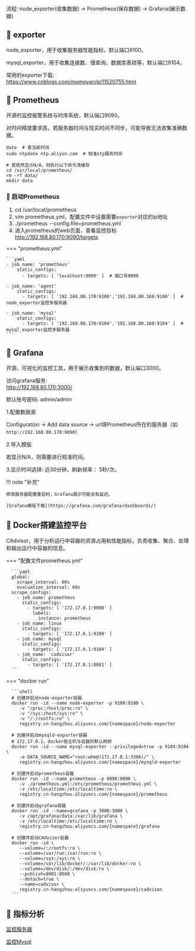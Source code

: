 流程: node_exporter(收集数据) -> Prometheus(保存数据) -> Grafana(展示数据)

## 📌 exporter

node_exporter，用于收集服务器性能指标，默认端口9100。

mysql_exporter，用于收集连接数、慢查询、数据库表锁等，默认端口9104。

常用的exporter下载:  
https://www.cnblogs.com/momoyan/p/11520755.html

## 📌 Prometheus

开源的监控报警系统与时序系统，默认端口9090。

对时间精度要求高，若服务器时间与现实时间不同步，可能导致无法收集准确数据。

```shell
date  # 查当前时间
sudo ntpdate ntp.aliyun.com  # 校准ntp服务时间

# 若依然显示N/A，则执行以下命令清缓存
cd /usr/local/prometheus/
rm -rf data/
mkdir data
```

### 🚁 启动Prometheus

1. cd /usr/local/prometheus
2. vim prometheus.yml，配置文件中设置需要`exporter`对应的ip地址
3. ./prometheus --config.file=prometheus.yml
4. 进入prometheus的web页面，查看监控目标  
   http://192.168.80.170:9090/targets

=== "prometheus.yml"

    ```yaml
    - job_name: 'prometheus'
        static_configs:
          - targets: [ 'localhost:9090' ]  # 端口号9090
    
    - job_name: 'agent'
        static_configs:
          - targets: [ '192.168.80.170:9100','192.168.80.168:9100' ]  # node_exporter监控多服务器
    
    - job_name: 'mysql'
        static_configs:
          - targets: [ '192.168.80.170:9104','192.168.80.168:9104' ]  # mysql_exporter监控多服务器
    ```

## 📌 Grafana

开源、可视化的监控工具，用于展示收集到的数据，默认端口3000。

访问grafana服务:  
http://192.168.80.170:3000/

默认账号密码: admin/admin

1.配置数据源

Configuration -> Add data source -> url填Prometheus所在的服务器（如`http://192.168.80.170:9090`）

2.导入模版

若显示N/A，则需要进行校准时间。

3.显示时间选择: 近30分钟，刷新频率： 5秒/次。

!!! note "补充"

    修改服务器配置重启时，Grafana展示可能会有延迟。

    [Grafana模版下载](https://grafana.com/grafana/dashboards/)

## 📌 Docker搭建监控平台

CAdvisor，用于分析运行中容器的资源占用和性能指标，负责收集、聚合、处理和输出运行中容器的信息。

=== "配置文件prometheus.yml"

      ```yaml
      global:
        scrape_interval: 60s
        evaluation_interval: 60s
      scrape_configs:
        - job_name: prometheus
          static_configs:
            - targets: [ '172.17.0.1:9090' ]
              labels:
                instance: prometheus
        - job_name: linux
          static_configs:
            - targets: [ '172.17.0.1:9100' ]
        - job_name: mysql
          static_configs:
            - targets: [ '172.17.0.1:9104' ]
        - job_name: 'cadvisor'
          static_configs:
            - targets: [ '172.17.0.1:8081' ]
      ```

=== "docker run"
      
      ```shell
      # 创建并启动node-exporter容器
      docker run -id --name node-exporter -p 9100:9100 \
         -v "/proc:/host/proc:ro" \
         -v "/sys:/host/sys:ro" \
         -v "/:/rootfs:ro" \
         registry.cn-hangzhou.aliyuncs.com/{namespace}/node-exporter
         
      # 创建并启动mysqld-exporter容器
      # 172.17.0.1，docker宿主机与容器的默认网桥
      docker run -id --name mysql-exporter --privileged=true -p 9104:9104 \
         -e DATA_SOURCE_NAME="root:whm@(172.17.0.1:3306)/" \
         registry.cn-hangzhou.aliyuncs.com/{namespace}/mysqld-exporter
         
      # 创建并启动prometheus容器
      docker run -id --name prometheus -p 9090:9090 \
         -v ./prometheus.yml:/etc/prometheus/prometheus.yml \
         -v /etc/localtime:/etc/localtime:ro \
         registry.cn-hangzhou.aliyuncs.com/{namespace}/prometheus
         
      # 创建并启动grafana容器
      docker run -id --name=grafana -p 3000:3000 \
         -v /opt/grafana/data:/var/lib/grafana \
         -v /etc/localtime:/etc/localtime:ro \
         registry.cn-hangzhou.aliyuncs.com/{namespace}/grafana
      
      # 创建并启动CAdvisor容器
      docker run -id \
         --volume=/:/rootfs:ro \
         --volume=/var/run:/var/run:ro \
         --volume=/sys:/sys:ro \
         --volume=/var/lib/docker/:/var/lib/docker:ro \
         --volume=/dev/disk/:/dev/disk:ro \
         --publish=8081:8080 \
         --detach=true \
         --name=cadvisor \
         registry.cn-hangzhou.aliyuncs.com/{namespace}/cadvison
      ```

## 📌 指标分析

[监控服务器](./server.md)

[监控Mysql](./platform.md)
